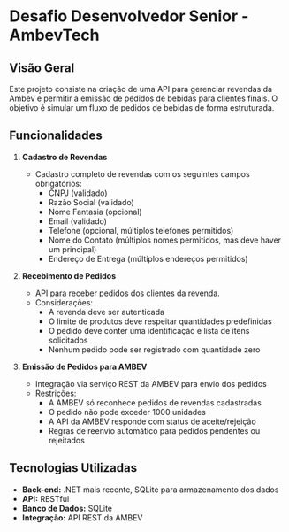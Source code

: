 # Desafio Desenvolvedor Senior - AmbevTech

## Visão Geral

Este projeto consiste na criação de uma API para gerenciar revendas da Ambev e permitir a emissão de pedidos de bebidas para clientes finais. O objetivo é simular um fluxo de pedidos de bebidas de forma estruturada.

## Funcionalidades

1. **Cadastro de Revendas**

   - Cadastro completo de revendas com os seguintes campos obrigatórios:
     - CNPJ (validado)
     - Razão Social (validado)
     - Nome Fantasia (opcional)
     - Email (validado)
     - Telefone (opcional, múltiplos telefones permitidos)
     - Nome do Contato (múltiplos nomes permitidos, mas deve haver um principal)
     - Endereço de Entrega (múltiplos endereços permitidos)

2. **Recebimento de Pedidos**

   - API para receber pedidos dos clientes da revenda.
   - Considerações:
     - A revenda deve ser autenticada
     - O limite de produtos deve respeitar quantidades predefinidas
     - O pedido deve conter uma identificação e lista de itens solicitados
     - Nenhum pedido pode ser registrado com quantidade zero

3. **Emissão de Pedidos para AMBEV**

   - Integração via serviço REST da AMBEV para envio dos pedidos
   - Restrições:
     - A AMBEV só reconhece pedidos de revendas cadastradas
     - O pedido não pode exceder 1000 unidades
     - A API da AMBEV responde com status de aceite/rejeição
     - Regras de reenvio automático para pedidos pendentes ou rejeitados

## Tecnologias Utilizadas

- **Back-end:** .NET mais recente, SQLite para armazenamento dos dados
- **API:** RESTful
- **Banco de Dados:** SQLite
- **Integração:** API REST da AMBEV

